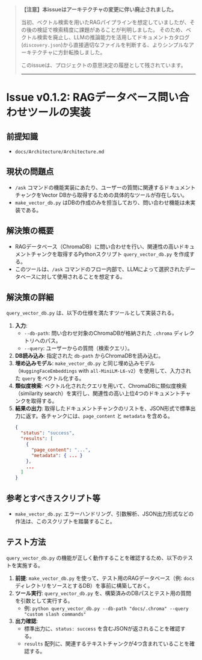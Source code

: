 > **【注意】本issueはアーキテクチャの変更に伴い廃止されました。**
>
> 当初、ベクトル検索を用いたRAGパイプラインを想定していましたが、その後の検証で検索精度に課題があることが判明しました。
> そのため、ベクトル検索を廃止し、LLMの推論能力を活用してドキュメントカタログ(`discovery.json`)から直接適切なファイルを判断する、よりシンプルなアーキテクチャに方針転換しました。
>
> このissueは、プロジェクトの意思決定の履歴として残されています。
>
> ---

# Issue v0.1.2: RAGデータベース問い合わせツールの実装

## 前提知識
- `docs/Architecture/Architecture.md`

## 現状の問題点
- `/ask` コマンドの機能実装にあたり、ユーザーの質問に関連するドキュメントチャンクをVector DBから取得するための具体的なツールが存在しない。
- `make_vector_db.py` はDBの作成のみを担当しており、問い合わせ機能は未実装である。

## 解決策の概要
- RAGデータベース（ChromaDB）に問い合わせを行い、関連性の高いドキュメントチャンクを取得するPythonスクリプト `query_vector_db.py` を作成する。
- このツールは、`/ask` コマンドのフロー内部で、LLMによって選択されたデータベースに対して使用されることを想定する。

## 解決策の詳細
`query_vector_db.py` は、以下の仕様を満たすツールとして実装される。

1.  **入力**:
    - `--db-path`: 問い合わせ対象のChromaDBが格納された `.chroma` ディレクトリへのパス。
    - `--query`: ユーザーからの質問（検索クエリ）。
2.  **DB読み込み**: 指定された `db-path` からChromaDBを読み込む。
3.  **埋め込みモデル**: `make_vector_db.py` と同じ埋め込みモデル（`HuggingFaceEmbeddings` with `all-MiniLM-L6-v2`）を使用して、入力された `query` をベクトル化する。
4.  **類似度検索**: ベクトル化されたクエリを用いて、ChromaDBに類似度検索（similarity search）を実行し、関連性の高い上位4つのドキュメントチャンクを取得する。
5.  **結果の出力**: 取得したドキュメントチャンクのリストを、JSON形式で標準出力に返す。各チャンクには、`page_content` と `metadata` を含める。
    ```json
    {
      "status": "success",
      "results": [
        {
          "page_content": "...",
          "metadata": { ... }
        },
        ...
      ]
    }
    ```

## 参考とすべきスクリプト等
- `make_vector_db.py`: エラーハンドリング、引数解析、JSON出力形式などの作法は、このスクリプトを踏襲すること。

## テスト方法
`query_vector_db.py` の機能が正しく動作することを確認するため、以下のテストを実施する。

1.  **前提**: `make_vector_db.py` を使って、テスト用のRAGデータベース（例: `docs` ディレクトリをソースとするDB）を事前に構築しておく。
2.  **ツール実行**: `query_vector_db.py` を、構築済みのDBパスとテスト用の質問を引数として実行する。
    - 例: `python query_vector_db.py --db-path "docs/.chroma" --query "custom slash commands"`
3.  **出力確認**:
    - 標準出力に、`status: success` を含むJSONが返されることを確認する。
    - `results` 配列に、関連するテキストチャンクが4つ含まれていることを確認する。